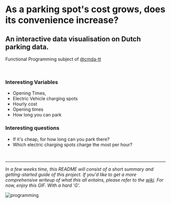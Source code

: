 # As a parking spot's cost grows, does its convenience increase?

## An interactive data visualisation on Dutch parking data.
Functional Programming subject of [@cmda-tt](https://github.com/cmda-tt)

<br>

### Interesting Variables
- Opening Times,
- Electric Vehicle charging spots
- Hourly cost
- Opening times
- How long you can park

### Interesting questions
- If it's cheap, for how long can you park there?
- Which electric charging spots charge the most per hour?

<br>
<hr>

_In a few weeks time, this README will consist of a short summary and getting-started guide of this project. If you'd like to get a more comprehensive writeup of what this all entains, please refer to the [wiki](https://github.com/didiercatz/functional-programming/wiki). For now, enjoy this GIF. *With a hard 'G'*._

<img src="https://media.giphy.com/media/Wsju5zAb5kcOfxJV9i/giphy.gif" alt="programming">
